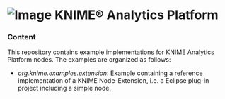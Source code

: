 # ![Image](https://www.knime.com/files/knime_logo_github_40x40_4layers.png) KNIME® Analytics Platform

### Content
This repository contains example implementations for KNIME Analytics Platform nodes. The examples are organized as follows:

* _org.knime.examples.extension_: Example containing a reference implementation of a KNIME Node-Extension, i.e. a Eclipse plug-in project including a simple node.

